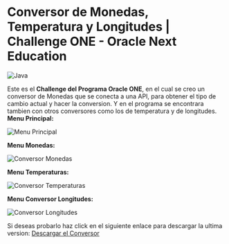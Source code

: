 
# Conversor de Monedas, Temperatura y Longitudes | Challenge ONE - Oracle Next Education 
![Java](https://img.shields.io/badge/java-%23ED8B00.svg?style=for-the-badge&logo=openjdk&logoColor=white) 

Este es el  **Challenge del Programa Oracle ONE**, en el cual se creo un conversor de Monedas que se conecta a una API, para obtener el tipo de cambio actual y hacer la conversion. Y en el programa se encontrara tambien con otros conversores como los de temperatura y de longitudes.
**Menu Principal:**

![Menu Principal](https://i.postimg.cc/vm4PtvFV/menu-principal.png)

**Menu Monedas:**

![Conversor Monedas](https://i.postimg.cc/rwnn4PbT/conversor-monedas.png)

**Menu Temperaturas:**

![Conversor Temperaturas](https://i.postimg.cc/Jz4YGLpK/conversor-temperaturas.png)

**Menu Conversor Longitudes:**

![Conversor Longitudes](https://i.postimg.cc/5Nmk40S6/conversor-longitudes.png)

Si deseas probarlo haz click en el siguiente enlace para descargar la ultima version: [Descargar el Conversor](https://github.com/leoantonios/ChallengeConversor/releases)
